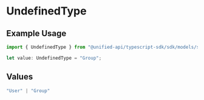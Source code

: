 # UndefinedType

## Example Usage

```typescript
import { UndefinedType } from "@unified-api/typescript-sdk/sdk/models/shared";

let value: UndefinedType = "Group";
```

## Values

```typescript
"User" | "Group"
```